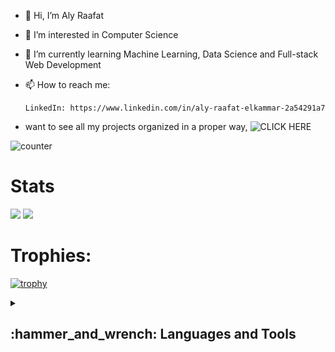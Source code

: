 - 👋 Hi, I’m Aly Raafat
- 👀 I’m interested in Computer Science
- 🌱 I’m currently learning Machine Learning, Data Science and Full-stack Web Development
- 📫 How to reach me:
      
      LinkedIn: https://www.linkedin.com/in/aly-raafat-elkammar-2a54291a7
- want to see all my projects organized in a proper way, ![CLICK HERE](https://github.com/alyraafat/All-Projects.git)
  
 <!--    
![](https://media2.giphy.com/media/qgQUggAC3Pfv687qPC/giphy.gif?cid=790b761150efd444869bc0293845e29c319fc88347f2fc74&rid=giphy.gif&ct=g)
-->
![counter](https://envxjdw32qq8oyz.m.pipedream.net)

# Stats

![](https://github.com/alyraafat/github-stats/blob/master/generated/overview.svg)
![](https://github.com/alyraafat/github-stats/blob/master/generated/languages.svg)

# Trophies:

[![trophy](https://github-profile-trophy.vercel.app/?username=alyraafat&theme=onedark)](https://github.com/ryo-ma/github-profile-trophy)

<details>
      <summary><h2>:hammer_and_wrench: Languages and Tools</h2></summary>
<br>
<div>
  <img src="https://github.com/devicons/devicon/blob/master/icons/java/java-original-wordmark.svg" title="Java" alt="Java" width="100" height="100"/>&nbsp;
  <img src="https://github.com/devicons/devicon/blob/master/icons/react/react-original-wordmark.svg" title="React" alt="React" width="100" height="100"/>&nbsp;
  <img src="https://github.com/devicons/devicon/blob/master/icons/materialui/materialui-original.svg" title="Material UI" alt="Material UI" width="100" height="100"/>&nbsp;
  <img src="https://github.com/devicons/devicon/blob/master/icons/flutter/flutter-original.svg" title="Flutter" alt="Flutter" width="100" height="100"/>&nbsp;
  <img src="https://github.com/devicons/devicon/blob/master/icons/redux/redux-original.svg" title="Redux" alt="Redux " width="100" height="100"/>&nbsp;
  <img src="https://github.com/devicons/devicon/blob/master/icons/css3/css3-plain-wordmark.svg"  title="CSS3" alt="CSS" width="100" height="100"/>&nbsp;
  <img src="https://github.com/devicons/devicon/blob/master/icons/html5/html5-original.svg" title="HTML5" alt="HTML" width="100" height="100"/>&nbsp;
  <img src="https://github.com/devicons/devicon/blob/master/icons/javascript/javascript-original.svg" title="JavaScript" alt="JavaScript" width="100" height="100"/>&nbsp;
  <img src="https://github.com/devicons/devicon/blob/master/icons/firebase/firebase-plain-wordmark.svg" title="Firebase" alt="Firebase" width="100" height="100"/>&nbsp;
  <img src="https://github.com/devicons/devicon/blob/master/icons/mysql/mysql-original-wordmark.svg" title="MySQL"  alt="MySQL" width="100" height="100"/>&nbsp;
  <img src="https://github.com/devicons/devicon/blob/master/icons/nodejs/nodejs-original-wordmark.svg" title="NodeJS" alt="NodeJS" width="100" height="100"/>&nbsp;
  <img src="https://github.com/devicons/devicon/blob/master/icons/git/git-original-wordmark.svg" title="Git" **alt="Git" width="100" height="100"/>&nbsp;
  <img src="https://github.com/devicons/devicon/blob/master/icons/tensorflow/tensorflow-original.svg" title="Tensorflow" **alt="Tensorflow" width="100" height="100"/>&nbsp; \
  <img src="https://github.com/devicons/devicon/blob/master/icons/pytorch/pytorch-original.svg" title="Pytorch" **alt="Pytorch" width="100" height="100"/>&nbsp;
  <img src="https://github.com/devicons/devicon/blob/master/icons/csharp/csharp-original.svg" title="C#" **alt="C#" width="100" height="100"/>&nbsp;
  <img src="https://github.com/devicons/devicon/blob/master/icons/postgresql/postgresql-original.svg" title="PostgreSql" **alt="PostgreSql" width="100" height="100"/>&nbsp;
  <img src="https://github.com/devicons/devicon/blob/master/icons/bootstrap/bootstrap-original.svg" title="Bootstrap" **alt="Bootstrap" width="100" height="100"/>&nbsp;
  <img src="https://github.com/devicons/devicon/blob/master/icons/haskell/haskell-original.svg" title="Haskell" **alt="Haskell" width="100" height="100"/>&nbsp;
  <img src="https://github.com/devicons/devicon/blob/master/icons/express/express-original-wordmark.svg" title="Expressjs" **alt="Expressjs" width="100" height="100"/>&nbsp;
  <img src="https://github.com/devicons/devicon/blob/master/icons/python/python-original.svg" title="Python" **alt="Python" width="100" height="100"/>&nbsp;
  <img src="https://github.com/devicons/devicon/blob/master/icons/dart/dart-original.svg" title="Dart" **alt="Dart" width="100" height="100"/>&nbsp;
  <img src="https://github.com/devicons/devicon/blob/master/icons/c/c-original.svg" title="C" **alt="C" width="100" height="100"/>&nbsp;
  <img src="https://github.com/devicons/devicon/blob/master/icons/github/github-original.svg" title="Github" **alt="Github" width="100" height="100"/>&nbsp;
  <img src="https://github.com/devicons/devicon/blob/master/icons/mongodb/mongodb-original.svg" title="Mongodb" **alt="Mongodb" width="100" height="100"/>&nbsp;
  <img src="https://github.com/devicons/devicon/blob/master/icons/pandas/pandas-original.svg" title="Pandas" **alt="Pandas" width="100" height="100"/>&nbsp;
  <img src="https://github.com/devicons/devicon/blob/master/icons/numpy/numpy-original.svg" title="Numpy" **alt="Numpy" width="100" height="100"/>&nbsp;
  <img src="https://github.com/devicons/devicon/blob/master/icons/opencv/opencv-original.svg" title="Opencv" **alt="Opencv" width="100" height="100"/>&nbsp;
  <img src="https://github.com/devicons/devicon/blob/master/icons/anaconda/anaconda-original.svg" title="Anaconda" **alt="Anaconda" width="100" height="100"/>&nbsp;
  <br/>
  <img src="https://github.com/scikit-learn/scikit-learn/blob/main/doc/logos/scikit-learn-logo.svg" title="Scikit Learn" **alt="Scikit Learn" width="400"/>&nbsp;
  <img src="https://github.com/SWI-Prolog/plweb-www/blob/master/icons/vector/swipl-logo.svg" title="Prolog" **alt="Prolog" width="200"/>&nbsp;
</div>
</details>
<!---
alyraafat/alyraafat is a ✨ special ✨ repository because its `README.md` (this file) appears on your GitHub profile.
You can click the Preview link to take a look at your changes.
--->
